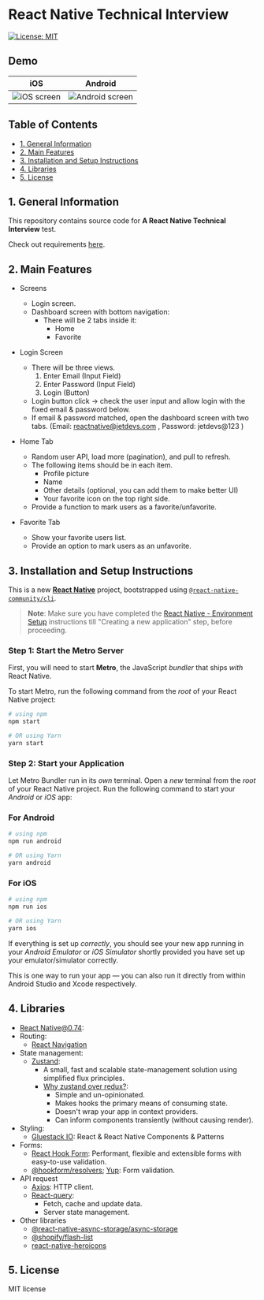 # React Native Technical Interview

[![License: MIT](https://img.shields.io/badge/License-MIT-green.svg)](https://opensource.org/licenses/MIT)

## Demo

| iOS                                              | Android                                                  |
| ------------------------------------------------ | -------------------------------------------------------- |
| ![iOS screen](./readme_resources/ios_screen.gif) | ![Android screen](./readme_resources/android_screen.gif) |

## Table of Contents

- [1. General Information](#1-general-information)
- [2. Main Features](#2-main-features)
- [3. Installation and Setup Instructions](#3-installation-and-setup-instructions)
- [4. Libraries](#4-libraries)
- [5. License](#5-license)

## 1. General Information

This repository contains source code for **A React Native Technical Interview** test.

Check out requirements [here](https://drive.google.com/file/d/1V3eay2KK5-4_no1wxOqMgLnTxBsdmc7B/view).

## 2. Main Features

- Screens

  - Login screen.
  - Dashboard screen with bottom navigation:
    - There will be 2 tabs inside it:
      - Home
      - Favorite

- Login Screen

  - There will be three views.
    1. Enter Email (Input Field)
    2. Enter Password (Input Field)
    3. Login (Button)
  - Login button click → check the user input and allow login with the fixed email & password
    below.
  - If email & password matched, open the dashboard screen with two tabs. (Email: reactnative@jetdevs.com , Password: jetdevs@123 )

- Home Tab
  - Random user API, load more (pagination), and pull to refresh.
  - The following items should be in each item.
    - Profile picture
    - Name
    - Other details (optional, you can add them to make better UI)
    - Your favorite icon on the top right side.
  - Provide a function to mark users as a favorite/unfavorite.
- Favorite Tab
  - Show your favorite users list.
  - Provide an option to mark users as an unfavorite.

## 3. Installation and Setup Instructions

This is a new [**React Native**](https://reactnative.dev) project, bootstrapped using [`@react-native-community/cli`](https://github.com/react-native-community/cli).

> **Note**: Make sure you have completed the [React Native - Environment Setup](https://reactnative.dev/docs/environment-setup) instructions till "Creating a new application" step, before proceeding.

### Step 1: Start the Metro Server

First, you will need to start **Metro**, the JavaScript _bundler_ that ships _with_ React Native.

To start Metro, run the following command from the _root_ of your React Native project:

```bash
# using npm
npm start

# OR using Yarn
yarn start
```

### Step 2: Start your Application

Let Metro Bundler run in its _own_ terminal. Open a _new_ terminal from the _root_ of your React Native project. Run the following command to start your _Android_ or _iOS_ app:

### For Android

```bash
# using npm
npm run android

# OR using Yarn
yarn android
```

### For iOS

```bash
# using npm
npm run ios

# OR using Yarn
yarn ios
```

If everything is set up _correctly_, you should see your new app running in your _Android Emulator_ or _iOS Simulator_ shortly provided you have set up your emulator/simulator correctly.

This is one way to run your app — you can also run it directly from within Android Studio and Xcode respectively.

## 4. Libraries

- [React Native@0.74](https://reactnative.dev/):
- Routing:
  - [React Navigation](https://reactnavigation.org/)
- State management:
  - [Zustand](https://github.com/pmndrs/zustand):
    - A small, fast and scalable state-management solution using simplified flux principles.
    - [Why zustand over redux?](https://github.com/pmndrs/zustand#why-zustand-over-redux):
      - Simple and un-opinionated.
      - Makes hooks the primary means of consuming state.
      - Doesn't wrap your app in context providers.
      - Can inform components transiently (without causing render).
- Styling:
  - [Gluestack IO](https://gluestack.io/): React & React Native Components & Patterns
- Forms:
  - [React Hook Form](https://react-hook-form.com/): Performant, flexible and extensible forms with easy-to-use validation.
  - [@hookform/resolvers](https://github.com/react-hook-form/resolvers); [Yup](https://github.com/jquense/yup): Form validation.
- API request
  - [Axios](https://axios-http.com/): HTTP client.
  - [React-query](https://react-query.tanstack.com/):
    - Fetch, cache and update data.
    - Server state management.
- Other libraries
  - [@react-native-async-storage/async-storage](https://github.com/react-native-async-storage/async-storage)
  - [@shopify/flash-list](https://github.com/Shopify/flash-list)
  - [react-native-heroicons](https://github.com/ecklf/react-native-heroicons)

## 5. License

MIT license
